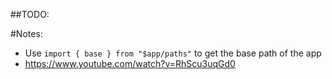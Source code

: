 ##TODO: 

#Notes:
- Use `import { base } from "$app/paths"` to get the base path of the app
- https://www.youtube.com/watch?v=RhScu3uqGd0